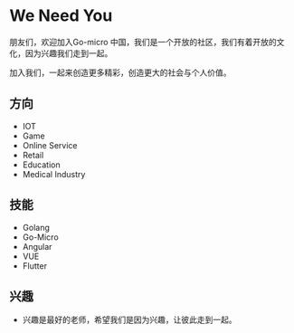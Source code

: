 # We Need You

朋友们，欢迎加入Go-micro 中国，我们是一个开放的社区，我们有着开放的文化，因为兴趣我们走到一起。

加入我们，一起来创造更多精彩，创造更大的社会与个人价值。

## 方向

+ IOT
+ Game
+ Online Service
+ Retail
+ Education
+ Medical Industry

## 技能

+ Golang
+ Go-Micro
+ Angular
+ VUE
+ Flutter

## 兴趣

+ 兴趣是最好的老师，希望我们是因为兴趣，让彼此走到一起。

